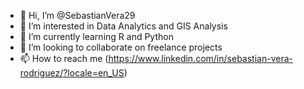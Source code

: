 - 👋 Hi, I’m @SebastianVera29
- 👀 I’m interested in Data Analytics and GIS Analysis
- 🌱 I’m currently learning R and Python
- 💞️ I’m looking to collaborate on freelance projects
- 📫 How to reach me (https://www.linkedin.com/in/sebastian-vera-rodriguez/?locale=en_US)

<!---
SebastianVera29/SebastianVera29 is a ✨ special ✨ repository because its `README.md` (this file) appears on your GitHub profile.
You can click the Preview link to take a look at your changes.
--->
